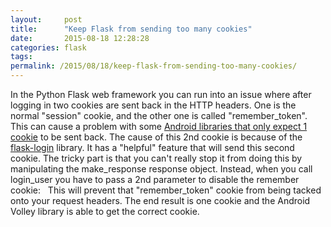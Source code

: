 ```yaml
---
layout:     post
title:      "Keep Flask from sending too many cookies"
date:       2015-08-18 12:28:28
categories: flask
tags:  
permalink: /2015/08/18/keep-flask-from-sending-too-many-cookies/
---
```

In the Python Flask web framework you can run into an issue where after logging in two cookies are sent back in the HTTP headers. One is the normal "session" cookie, and the other one is called "remember_token". This can cause a problem with some [Android libraries that only expect 1 cookie](http://stackoverflow.com/questions/18998361/android-volley-duplicate-set-cookie-is-overriden) to be sent back. The cause of this 2nd cookie is because of the [flask-login](https://flask-login.readthedocs.org/en/latest/#remember-me) library. It has a "helpful" feature that will send this second cookie. The tricky part is that you can't really stop it from doing this by manipulating the make_response response object. Instead, when you call login_user you have to pass a 2nd parameter to disable the remember cookie:    This will prevent that "remember_token" cookie from being tacked onto your request headers. The end result is one cookie and the Android Volley library is able to get the correct cookie.
